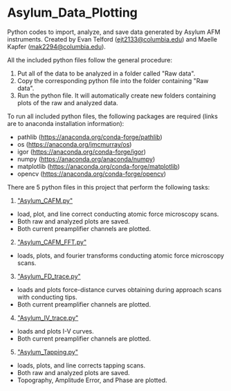 # Asylum_Data_Plotting
Python codes to import, analyze, and save data generated by Asylum AFM instruments. Created by Evan Telford (ejt2133@columbia.edu) and Maelle Kapfer (mak2294@columbia.edu).

All the included python files follow the general procedure:
1) Put all of the data to be analyzed in a folder called "Raw data".
2) Copy the corresponding python file into the folder containing "Raw data".
3) Run the python file. It will automatically create new folders containing plots of the raw and analyzed data.

To run all included python files, the following packages are required (links are to anaconda installation information):
* pathlib (https://anaconda.org/conda-forge/pathlib)
* os (https://anaconda.org/jmcmurray/os)
* igor (https://anaconda.org/conda-forge/igor)
* numpy (https://anaconda.org/anaconda/numpy)
* matplotlib (https://anaconda.org/conda-forge/matplotlib)
* opencv (https://anaconda.org/conda-forge/opencv)

There are 5 python files in this project that perform the following tasks:
1) ["Asylum_CAFM.py"](https://github.com/etelford38/Asylum_Data_Plotting/blob/main/Asylum_CAFM.py)
* load, plot, and line correct conducting atomic force microscopy scans. 
* Both raw and analyzed plots are saved. 
* Both current preamplifier channels are plotted.
2) ["Asylum_CAFM_FFT.py"](https://github.com/etelford38/Asylum_Data_Plotting/blob/main/Asylum_CAFM_FFT.py)
* loads, plots, and fourier transforms conducting atomic force microscopy scans. 
3) ["Asylum_FD_trace.py"](https://github.com/etelford38/Asylum_Data_Plotting/blob/main/Asylum_FD_trace.py)
* loads and plots force-distance curves obtaining during approach scans with conducting tips. 
* Both current preamplifier channels are plotted.
4) ["Asylum_IV_trace.py"](https://github.com/etelford38/Asylum_Data_Plotting/blob/main/Asylum_IV_trace.py)
* loads and plots I-V curves. 
* Both current preamplifier channels are plotted.
5) ["Asylum_Tapping.py"]()
* loads, plots, and line corrects tapping scans. 
* Both raw and analyzed plots are saved.
* Topography, Amplitude Error, and Phase are plotted.
